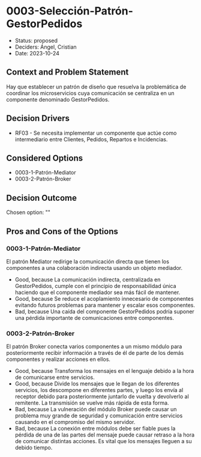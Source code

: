 # 0003-Selección-Patrón-GestorPedidos

* Status: proposed
* Deciders: Ángel, Cristian
* Date: 2023-10-24

## Context and Problem Statement

Hay que establecer un patrón de diseño que resuelva la problemática de coordinar los microservicios cuya comunicación se centraliza en un componente denominado GestorPedidos.

## Decision Drivers

* RF03 - Se necesita implementar un componente que actúe como intermediario entre Clientes, Pedidos, Repartos e Incidencias.

## Considered Options

* 0003-1-Patrón-Mediator
* 0003-2-Patrón-Broker

## Decision Outcome

Chosen option: ""

## Pros and Cons of the Options

### 0003-1-Patrón-Mediator

El patrón Mediator redirige la comunicación directa que tienen los componentes a una colaboración indirecta usando un objeto mediador.

* Good, because La comunicación indirecta, centralizada en GestorPedidos, cumple con el principio de responsabilidad única haciendo que el componente mediador sea más fácil de mantener.
* Good, because Se reduce el acoplamiento innecesario de componentes evitando futuros problemas para mantener y escalar esos componentes.
* Bad, because Una caída del componente GestorPedidos podría suponer una pérdida importante de comunicaciones entre componentes.

### 0003-2-Patrón-Broker

El patrón Broker conecta varios componentes a un mismo módulo para posteriormente recibir información a través de él de parte de los demás componentes y realizar acciones en ellos.

* Good, because Transforma los mensajes en el lenguaje debido a la hora de comunicarse entre servicios.
* Good, because Divide los mensajes que le llegan de los diferentes servicios, los descompone en diferentes partes, y luego los envía al receptor debido para posteriormente juntarlo de vuelta y devolverlo al remitente. La transmisión se vuelve más rápida de esta forma.
* Bad, because La vulneración del módulo Broker puede causar un problema muy grande de seguridad y comunicación entre servicios causando en el compromiso del mismo servidor.
* Bad, because La conexión entre módulos debe ser fiable pues la pérdida de una de las partes del mensaje puede causar retraso a la hora de comunicar distintas acciones. Es vital que los mensajes lleguen a su debido tiempo.
